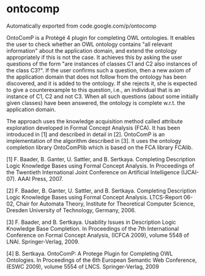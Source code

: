 # ontocomp
Automatically exported from code.google.com/p/ontocomp

OntoComP is a Protégé 4 plugin for completing OWL ontologies. It enables the user to check whether an OWL ontology contains "all relevant information" about the application domain, and extend the ontology appropriately if this is not the case. It achieves this by asking the user questions of the form "are instances of classes C1 and C2 also instances of the class C3?". If the user confirms such a question, then a new axiom of the application domain that does not follow from the ontology has been discovered, and it is added to the ontology. If she rejects it, she is expected to give a counterexample to this question, i.e., an individual that is an instance of C1, C2 and not C3. When all such questions (about some initially given classes) have been answered, the ontology is complete w.r.t. the application domain.

The approach uses the knowledge acquisition method called attribute exploration developed in Formal Concept Analysis (FCA). It has been introduced in [1] and described in detail in [2]. OntoComP is an implementation of the algorithm described in [3]. It uses the ontology completion library OntoComPlib which is based on the FCA library FCAlib.

[1] F. Baader, B. Ganter, U. Sattler, and B. Sertkaya. Completing Description Logic Knowledge Bases using Formal Concept Analysis. In Proceedings of the Twentieth International Joint Conference on Artificial Intelligence (IJCAI-07). AAAI Press, 2007.

[2] F. Baader, B. Ganter, U. Sattler, and B. Sertkaya. Completing Description Logic Knowledge Bases using Formal Concept Analysis. LTCS-Report 06-02, Chair for Automata Theory, Institute for Theoretical Computer Science, Dresden University of Technology, Germany, 2006.

[3] F. Baader, and B. Sertkaya. Usability Issues in Description Logic Knowledge Base Completion. In Proceedings of the 7th International Conference on Formal Concept Analysis, (ICFCA 2009), volume 5548 of LNAI. Springer-Verlag, 2009.

[4] B. Sertkaya. OntoComP: A Protege Plugin for Completing OWL Ontologies. In Proceedings of the 6th European Semantic Web Conference, (ESWC 2009), volume 5554 of LNCS. Springer-Verlag, 2009


